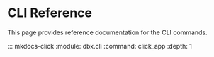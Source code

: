 # CLI Reference

This page provides reference documentation for the CLI commands.

::: mkdocs-click
    :module: dbx.cli
    :command: click_app
    :depth: 1

